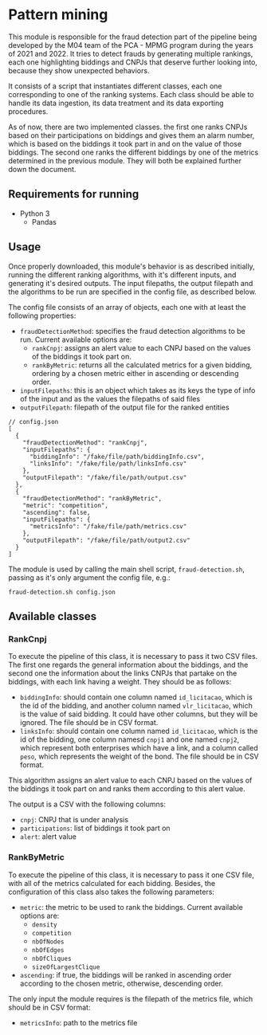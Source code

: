 
# Pattern mining
This module is responsible for the fraud detection part of the pipeline being developed by the M04 team of the PCA - MPMG program during the years of 2021 and 2022. It tries to detect frauds by generating multiple rankings, each one highlighting biddings and CNPJs that deserve further looking into, because they show unexpected behaviors.

It consists of a script that instantiates different classes, each one corresponding to one of the ranking systems. Each class should be able to handle its data ingestion, its data treatment and its data exporting procedures.

As of now, there are two implemented classes. the first one ranks CNPJs based on their participations on biddings and gives them an alarm number, which is based on the biddings it took part in and on the value of those biddings. The second one ranks the different biddings by one of the metrics determined in the previous module. They will both be explained further down the document.

## Requirements for running
* Python 3
  * Pandas

## Usage
Once properly downloaded, this module's behavior is as described initially, running the different ranking algorithms, with it's different inputs, and generating it's desired outputs. The input filepaths, the output filepath and the algorithms to be run are specified in the config file, as described below.

The config file consists of an array of objects, each one with at least the following properties:
* `fraudDetectionMethod`: specifies the fraud detection algorithms to be run. Current available options are:
  * `rankCnpj`: assigns an alert value to each CNPJ based on the values of the biddings it took part on.
  * `rankByMetric`: returns all the calculated metrics for a given bidding, ordering by a chosen metric either in ascending or descending order.
* `inputFilepaths`: this is an object which takes as its keys the type of info of the input and as the values the filepaths of said files
* `outputFilepath`: filepath of the output file for the ranked entities
```
// config.json 
[
  {
    "fraudDetectionMethod": "rankCnpj",
    "inputFilepaths": {
      "biddingInfo": "/fake/file/path/biddingInfo.csv",
      "linksInfo": "/fake/file/path/linksInfo.csv"
    },
    "outputFilepath": "/fake/file/path/output.csv"
  },
  {
    "fraudDetectionMethod": "rankByMetric",
    "metric": "competition",
    "ascending": false,
    "inputFilepaths": {
      "metricsInfo": "/fake/file/path/metrics.csv"
    },
    "outputFilepath": "/fake/file/path/output2.csv"
  }
]
```
The module is used by calling the main shell script, `fraud-detection.sh`, passing as it's only argument the config file, e.g.:

`fraud-detection.sh config.json`
## Available classes
### RankCnpj
To execute the pipeline of this class, it is necessary to pass it two CSV files. The first one regards the general information about the biddings, and the second one the information about the links CNPJs that partake on the biddings, with each link having a weight.
They should be as follows:

* `biddingInfo`: should contain one column named `id_licitacao`, which is the id of the bidding, and another column named `vlr_licitacao`, which is the value of said bidding. It could have other columns, but they will be ignored. The file should be in CSV format.
* `linksInfo`: should contain one column named `id_licitacao`, which is the id of the bidding, one column namesd `cnpj1` and one named `cnpj2`, which represent both enterprises which have a link, and a column called `peso`, which represents the weight of the bond. The file should be in CSV format.

This algorithm assigns an alert value to each CNPJ based on the values of the biddings it took part on and ranks them according to this alert value.

The output is a CSV with the following columns:
* `cnpj`: CNPJ that is under analysis
* `participations`: list of biddings it took part on
* `alert`: alert value

### RankByMetric
To execute the pipeline of this class, it is necessary to pass it one CSV file, with all of the metrics calculated for each bidding.
Besides, the configuration of this class also takes the following parameters:
* `metric`: the metric to be used to rank the biddings. Current available options are:
  * `density`
  * `competition`
  * `nbOfNodes`
  * `nbOfEdges`
  * `nbOfCliques`
  * `sizeOfLargestClique`
* `ascending`: if true, the biddings will be ranked in ascending order according to the chosen metric, otherwise, descending order.

The only input the module requires is the filepath of the metrics file, which should be in CSV format:
* `metricsInfo`: path to the metrics file